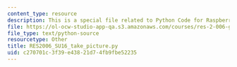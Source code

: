 ```yaml
---
content_type: resource
description: This is a special file related to Python Code for Raspberry Pi .
file: https://ol-ocw-studio-app-qa.s3.amazonaws.com/courses/res-2-006-girls-who-build-cameras-summer-2016/c270701c3f39e43821d74fb9fbe52235_RES2006_SU16_take_picture.py
file_type: text/python-source
resourcetype: Other
title: RES2006_SU16_take_picture.py
uid: c270701c-3f39-e438-21d7-4fb9fbe52235
---
```

